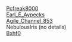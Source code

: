 [Pcfreak8000](/Users/Pcfreak8000)       
[Earl_E_Aypecks](/Users/Earl_E_Aypecks)   
[Agile_Channel_853](/Users/Agile_Channel_853)                                                 
NebulousIris (no details)                                       
[Bxhf0](/Users/Bxhf0)